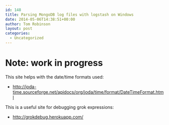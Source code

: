 ```yaml
---
id: 148
title: Parsing MongoDB log files with logstash on Windows
date: 2014-05-06T14:38:51+00:00
author: Tom Robinson
layout: post
categories:
  - Uncategorized
---
```

# **Note: work in progress**

This site helps with the date/time formats used:

  * <http://joda-time.sourceforge.net/apidocs/org/joda/time/format/DateTimeFormat.html>

This is a useful site for debugging grok expressions:

  * <http://grokdebug.herokuapp.com/>